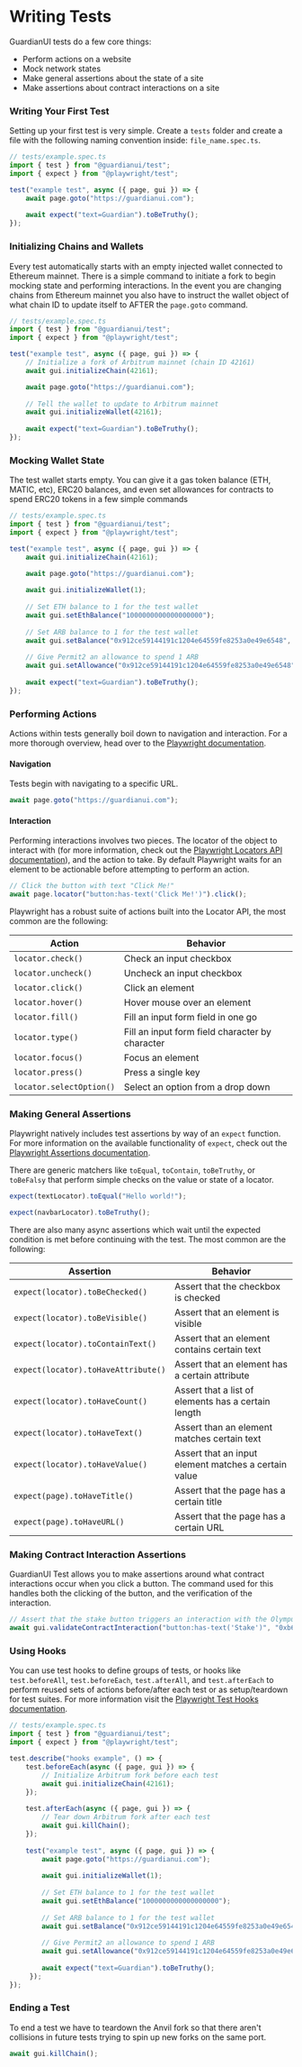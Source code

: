 # Writing Tests

GuardianUI tests do a few core things:

* Perform actions on a website
* Mock network states
* Make general assertions about the state of a site
* Make assertions about contract interactions on a site

### Writing Your First Test

Setting up your first test is very simple. Create a `tests` folder and create a file with the following naming convention inside: `file_name.spec.ts`.

```typescript
// tests/example.spec.ts
import { test } from "@guardianui/test";
import { expect } from "@playwright/test";

test("example test", async ({ page, gui }) => {
    await page.goto("https://guardianui.com");
    
    await expect("text=Guardian").toBeTruthy();
});
```



### Initializing Chains and Wallets

Every test automatically starts with an empty injected wallet connected to Ethereum mainnet. There is a simple command to initiate a fork to begin mocking state and performing interactions. In the event you are changing chains from Ethereum mainnet you also have to instruct the wallet object of what chain ID to update itself to AFTER the `page.goto` command.

```typescript
// tests/example.spec.ts
import { test } from "@guardianui/test";
import { expect } from "@playwright/test";

test("example test", async ({ page, gui }) => {
    // Initialize a fork of Arbitrum mainnet (chain ID 42161)
    await gui.initializeChain(42161);

    await page.goto("https://guardianui.com");
    
    // Tell the wallet to update to Arbitrum mainnet
    await gui.initializeWallet(42161);
    
    await expect("text=Guardian").toBeTruthy();
});
```



### Mocking Wallet State

The test wallet starts empty. You can give it a gas token balance (ETH, MATIC, etc), ERC20 balances, and even set allowances for contracts to spend ERC20 tokens in a few simple commands

```typescript
// tests/example.spec.ts
import { test } from "@guardianui/test";
import { expect } from "@playwright/test";

test("example test", async ({ page, gui }) => {
    await gui.initializeChain(42161);

    await page.goto("https://guardianui.com");
    
    await gui.initializeWallet(1);
    
    // Set ETH balance to 1 for the test wallet
    await gui.setEthBalance("1000000000000000000");
    
    // Set ARB balance to 1 for the test wallet
    await gui.setBalance("0x912ce59144191c1204e64559fe8253a0e49e6548", "1000000000000000000");
    
    // Give Permit2 an allowance to spend 1 ARB
    await gui.setAllowance("0x912ce59144191c1204e64559fe8253a0e49e6548", "0x000000000022d473030f116ddee9f6b43ac78ba3", "1000000000000000000");
    
    await expect("text=Guardian").toBeTruthy();
});
```



### Performing Actions

Actions within tests generally boil down to navigation and interaction. For a more thorough overview, head over to the [Playwright documentation](https://playwright.dev/docs/writing-tests#actions).

#### Navigation

Tests begin with navigating to a specific URL.

```typescript
await page.goto("https://guardianui.com");
```

#### Interaction

Performing interactions involves two pieces. The locator of the object to interact with (for more information, check out the [Playwright Locators API documentation](https://playwright.dev/docs/locators)), and the action to take. By default Playwright waits for an element to be actionable before attempting to perform an action.

```typescript
// Click the button with text "Click Me!"
await page.locator("button:has-text('Click Me!')").click();
```

Playwright has a robust suite of actions built into the Locator API, the most common are the following:

| Action                   | Behavior                                        |
| ------------------------ | ----------------------------------------------- |
| `locator.check()`        | Check an input checkbox                         |
| `locator.uncheck()`      | Uncheck an input checkbox                       |
| `locator.click()`        | Click an element                                |
| `locator.hover()`        | Hover mouse over an element                     |
| `locator.fill()`         | Fill an input form field in one go              |
| `locator.type()`         | Fill an input form field character by character |
| `locator.focus()`        | Focus an element                                |
| `locator.press()`        | Press a single key                              |
| `locator.selectOption()` | Select an option from a drop down               |



### Making General Assertions

Playwright natively includes test assertions by way of an `expect` function. For more information on the available functionality of `expect`, check out the [Playwright Assertions documentation](https://playwright.dev/docs/test-assertions).

There are generic matchers like `toEqual`, `toContain`, `toBeTruthy`, or `toBeFalsy` that perform simple checks on the value or state of a locator.

```typescript
expect(textLocator).toEqual("Hello world!");

expect(navbarLocator).toBeTruthy();
```

There are also many async assertions which wait until the expected condition is met before continuing with the test. The most common are the following:

| Assertion                           | Behavior                                             |
| ----------------------------------- | ---------------------------------------------------- |
| `expect(locator).toBeChecked()`     | Assert that the checkbox is checked                  |
| `expect(locator).toBeVisible()`     | Assert that an element is visible                    |
| `expect(locator).toContainText()`   | Assert that an element contains certain text         |
| `expect(locator).toHaveAttribute()` | Assert that an element has a certain attribute       |
| `expect(locator).toHaveCount()`     | Assert that a list of elements has a certain length  |
| `expect(locator).toHaveText()`      | Assert than an element matches certain text          |
| `expect(locator).toHaveValue()`     | Assert that an input element matches a certain value |
| `expect(page).toHaveTitle()`        | Assert that the page has a certain title             |
| `expect(page).toHaveURL()`          | Assert that the page has a certain URL               |



### Making Contract Interaction Assertions

GuardianUI Test allows you to make assertions around what contract interactions occur when you click a button. The command used for this handles both the clicking of the button, and the verification of the interaction.

```typescript
// Assert that the stake button triggers an interaction with the Olympus staking contract
await gui.validateContractInteraction("button:has-text('Stake')", "0xb63cac384247597756545b500253ff8e607a8020");
```



### Using Hooks

You can use test hooks to define groups of tests, or hooks like `test.beforeAll`, `test.beforeEach`, `test.afterAll`, and `test.afterEach` to perform reused sets of actions before/after each test or as setup/teardown for test suites. For more information visit the [Playwright Test Hooks documentation](https://playwright.dev/docs/api/class-test).

```typescript
// tests/example.spec.ts
import { test } from "@guardianui/test";
import { expect } from "@playwright/test";

test.describe("hooks example", () => {
    test.beforeEach(async ({ page, gui }) => {
        // Initialize Arbitrum fork before each test
        await gui.initializeChain(42161);
    });
    
    test.afterEach(async ({ page, gui }) => {
        // Tear down Arbitrum fork after each test
        await gui.killChain();
    });
    
    test("example test", async ({ page, gui }) => {
        await page.goto("https://guardianui.com");
        
        await gui.initializeWallet(1);
        
        // Set ETH balance to 1 for the test wallet
        await gui.setEthBalance("1000000000000000000");
        
        // Set ARB balance to 1 for the test wallet
        await gui.setBalance("0x912ce59144191c1204e64559fe8253a0e49e6548", "1000000000000000000");
        
        // Give Permit2 an allowance to spend 1 ARB
        await gui.setAllowance("0x912ce59144191c1204e64559fe8253a0e49e6548", "0x000000000022d473030f116ddee9f6b43ac78ba3", "1000000000000000000");
        
        await expect("text=Guardian").toBeTruthy();
     });
});
```



### Ending a Test

To end a test we have to teardown the Anvil fork so that there aren't collisions in future tests trying to spin up new forks on the same port.

```typescript
await gui.killChain();
```
